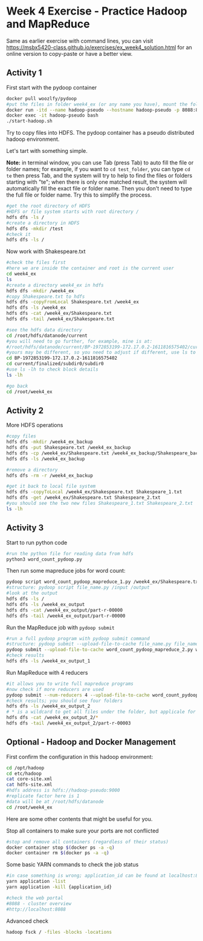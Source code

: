 # Week 4 Exercise - Practice Hadoop and MapReduce

Same as earlier exercise with command lines, you can visit https://msbx5420-class.github.io/exercises/ex_week4_solution.html for an online version to copy-paste or have a better view.

## Activity 1

First start with the pydoop container

```bash
docker pull woozlfy/pydoop
#put the files in folder week4_ex (or any name you have), mount the folder to /root/week4_ex folder in the docker container
docker run -itd --name hadoop-pseudo --hostname hadoop-pseudo -p 8088:8088 -p 50070:50070 -v {your_path}/week4_ex:/root/week4_ex woozlfy/pydoop
docker exec -it hadoop-pseudo bash
./start-hadoop.sh
```

Try to copy files into HDFS.  The pydoop container has a pseudo distributed hadoop environment.

Let's tart with something simple.

**Note:** in terminal window, you can use Tab (press Tab) to auto fill the file or folder names; for example, if you want to `cd test_folder`, you can type ```cd te``` then press Tab, and the system will try to help to find the files or folders starting with "te"; when there is only one matched result, the system will automatically fill the exact file or folder name. Then you don't need to type the full file or folder name. Try this to simplify the process.

```bash
#get the root directory of HDFS
#HDFS or file system starts with root directory /
hdfs dfs -ls /
#create a directory in HDFS
hdfs dfs -mkdir /test
#check it
hdfs dfs -ls /
```

Now work with Shakespeare.txt

```bash
#check the files first
#here we are inside the container and root is the current user
cd week4_ex
ls
#create a directory week4_ex in hdfs
hdfs dfs -mkdir /week4_ex
#copy Shakespeare.txt to hdfs
hdfs dfs -copyFromLocal Shakespeare.txt /week4_ex
hdfs dfs -ls /week4_ex
hdfs dfs -cat /week4_ex/Shakespeare.txt
hdfs dfs -tail /week4_ex/Shakespeare.txt

#see the hdfs data directory
cd /root/hdfs/datanode/current
#you will need to go further, for example, mine is at:
#/root/hdfs/datanode/current/BP-1972853199-172.17.0.2-1611816575402/current/finalized/subdir0/subdir0
#yours may be different, so you need to adjust if different, use ls to check
cd BP-1972853199-172.17.0.2-1611816575402
cd current/finalized/subdir0/subdir0
#use ls -lh to check block details
ls -lh

#go back
cd /root/week4_ex
```

## Activity 2

More HDFS operations

```bash
#copy files
hdfs dfs -mkdir /week4_ex_backup
hdfs dfs -put Shakespeare.txt /week4_ex_backup
hdfs dfs -cp /week4_ex/Shakespeare.txt /week4_ex_backup/Shakespeare_backup.txt
hdfs dfs -ls /week4_ex_backup

#remove a directory
hdfs dfs -rm -r /week4_ex_backup

#get it back to local file system
hdfs dfs -copyToLocal /week4_ex/Shakespeare.txt Shakespeare_1.txt
hdfs dfs -get /week4_ex/Shakespeare.txt Shakespeare_2.txt
#you should see the two new files Shakespeare_1.txt Shakespeare_2.txt
ls -lh
```

## Activity 3

Start to run python code

```bash
#run the python file for reading data from hdfs
python3 word_count_pydoop.py
```

Then run some mapreduce jobs for word count:

```bash
pydoop script word_count_pydoop_mapreduce_1.py /week4_ex/Shakespeare.txt /week4_ex_output
#structure: pydoop script file_name.py /input /output
#look at the output
hdfs dfs -ls /
hdfs dfs -ls /week4_ex_output
hdfs dfs -cat /week4_ex_output/part-r-00000
hdfs dfs -tail /week4_ex_output/part-r-00000
```

Run the MapReduce job with ```pydoop submit```

```bash
#run a full pydoop program with pydoop submit command
#structure: pydoop submit --upload-file-to-cache file_name.py file_name /input /output
pydoop submit --upload-file-to-cache word_count_pydoop_mapreduce_2.py word_count_pydoop_mapreduce_2 /week4_ex/Shakespeare.txt /week4_ex_output_1
#check results
hdfs dfs -ls /week4_ex_output_1
```

Run MapReduce with 4 reducers

```bash
#it allows you to write full mapreduce programs
#now check if more reducers are used
pydoop submit --num-reducers 4 --upload-file-to-cache word_count_pydoop_mapreduce_2.py word_count_pydoop_mapreduce_2 /week4_ex/Shakespeare.txt /week4_ex_output_2
#check results; you should see four folders
hdfs dfs -ls /week4_ex_output_2
# * is a wildcard to get all files under the folder, but applicale for -cat
hdfs dfs -cat /week4_ex_output_2/*
hdfs dfs -tail /week4_ex_output_2/part-r-00003
```



## Optional - Hadoop and Docker Management

First confirm the configuration in this hadoop environment:

```bash
cd /opt/hadoop
cd etc/hadoop
cat core-site.xml
cat hdfs-site.xml
#hdfs address is hdfs://hadoop-pseudo:9000
#replicate factor here is 1
#data will be at /root/hdfs/datanode
cd /root/week4_ex
```

Here are some other contents that might be useful for you. 

Stop all containers to make sure your ports are not conflicted

```bash
#stop and remove all containers (regardless of their status)
docker container stop $(docker ps -a -q)
docker container rm $(docker ps -a -q)
```

Some basic YARN commands to check the job status

```bash
#in case something is wrong; application_id can be found at localhost:8088 or by the first command
yarn application -list
yarn application -kill {application_id}

#check the web portal
#8088 - cluster overview
#http://localhost:8088
```

Advanced check

```bash
hadoop fsck / -files -blocks -locations
```

